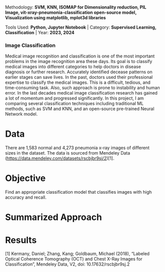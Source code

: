 Methodology: **SVM, KNN, ISOMAP for Dimensionality reduction, PIL Image, vit-xray-pneumonia-classification open-source model, Visualization using matplotlib, mplot3d libraries**

Tools Used: **Python, Jupyter Notebook** | Category: **Supervised Learning, Classification** | Year: **2023, 2024**

### Image Classification
Medical image recognition and classification is one of the most important problems in the image recognition area these days. Its goal is to classify medical images into different categories to help doctors in disease diagnosis or further research. Accurately identified decease patterns on earlier stages can save lives. In the past, doctors used their professional expertise to classify the medical images. This is a difficult, tedious, and time-consuming task. Also, such approach is prone to instability and human error. In the last decades medical image classification research has gained a lot of momentum and progressed significantly. In this project, I am comparing several classification techniques including traditional ML methods, such as SVM and KNN, and an open-source pre-trained Neural Network model.

# Data
There are 1,583 normal and 4,273 pneumonia x-ray images of different sizes in the dataset. 
The data is sourced from Mendeley Data (https://data.mendeley.com/datasets/rscbjbr9sj/2)[1].


# Objective
Find an appropriate classification model that classifies images with high accuracy and recall.


# Summarized Approach


# Results


[1] Kermany, Daniel; Zhang, Kang; Goldbaum, Michael (2018), “Labeled Optical Coherence Tomography (OCT) and Chest X-Ray Images for Classification”, Mendeley Data, V2, doi: 10.17632/rscbjbr9sj.2
